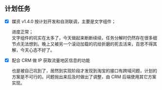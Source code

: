 ## 计划任务

- [x] 媒资 v1.4.0 按计划开发和自测联调，主要是文字组件；

  进度正常；  
  文字组件的坑实在太多了，今天做起来断断续续，任务分解时仍然存在很多细节点无法想到。晚上又被另一个滚动加载的坑给折磨的死去活来，百思不得其解，今天心态不好了。

- [x] 配合 CRM 做 IP 获取流量地区信息的功能

  也是被自己坑到了，居然到实现阶段才发现到淘宝的接口有跨域问题，计划的方案是不可行的。问题抛出来后及时做出了调整，由 CRM 后端使用其它方案实现。
